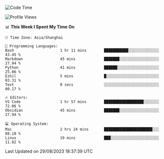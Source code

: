 <!--START_SECTION:waka-->
![Code Time](http://img.shields.io/badge/Code%20Time-145%20hrs%2036%20mins-blue)

![Profile Views](http://img.shields.io/badge/Profile%20Views-11-blue)

📊 **This Week I Spent My Time On** 

```text
🕑︎ Time Zone: Asia/Shanghai

💬 Programming Languages: 
Bash                     1 hr 11 mins        ███████████░░░░░░░░░░░░░░   43.45 % 
Markdown                 45 mins             ███████░░░░░░░░░░░░░░░░░░   27.94 % 
Python                   41 mins             ██████░░░░░░░░░░░░░░░░░░░   25.06 % 
Ezhil                    5 mins              █░░░░░░░░░░░░░░░░░░░░░░░░   03.31 % 
Text                     0 secs              ░░░░░░░░░░░░░░░░░░░░░░░░░   00.17 % 

🔥 Editors: 
VS Code                  1 hr 57 mins        ██████████████████░░░░░░░   72.06 % 
Obsidian                 45 mins             ███████░░░░░░░░░░░░░░░░░░   27.94 % 

💻 Operating System: 
Mac                      2 hrs 24 mins       ██████████████████████░░░   88.18 % 
Linux                    19 mins             ███░░░░░░░░░░░░░░░░░░░░░░   11.82 % 
```


 Last Updated on 29/08/2023 18:37:39 UTC
<!--END_SECTION:waka-->